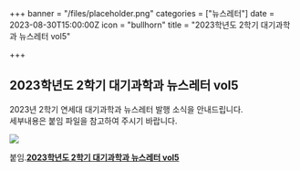 +++
banner = "/files/placeholder.png"
categories = ["뉴스레터"]
date = 2023-08-30T15:00:00Z
icon = "bullhorn"
title = "2023학년도 2학기 대기과학과 뉴스레터 vol5"

+++
## **2023학년도 2학기 대기과학과 뉴스레터 vol5**

2023년 2학기 연세대 대기과학과 뉴스레터 발행 소식을 안내드립니다.  
세부내용은 붙임 파일을 참고하여 주시기 바랍니다.

![](/files/2023학년도_2학기_대기과학과_뉴스레터_vol5.jpg)

붙임.[**2023학년도 2학기 대기과학과 뉴스레터 vol5**](/files/2023학년도_2학기_대기과학과_뉴스레터_vol5.pdf)
